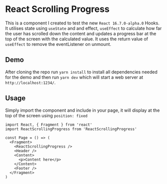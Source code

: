 # React Scrolling Progress

This is a component I created to test the new `React 16.7.0-alpha.0` Hooks. It utilises state using `useState` and and effect, `useEffect` to calculate how far the user has scrolled down the content and updates a progress bar at the top of the screen with the calculated value. It uses the return value of `useEffect` to remove the eventListener on unmount.

## Demo

After cloning the repo run `yarn install` to install all dependencies needed for the demo and then run `yarn dev` which will start a web server at `http://localhost:1234/`.

## Usage

Simply import the component and include in your page, it will display at the top of the screen using `position: fixed`

```
import React, { Fragment } from 'react'
import ReactScrollingProgress from 'ReactScrollingProgress'

const Page = () => (
  <Fragment>
    <ReactScrollingProgress />
    <Header />
    <Content>
      <p>Content here</p>
    </Content>
    <Footer />
  </Fragment>
)
```